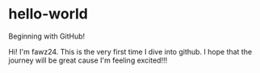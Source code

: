 # hello-world
Beginning with GitHub!

Hi! I'm fawz24.
This is the very first time I dive into github.
I hope that the journey will be great cause I'm
feeling excited!!!
